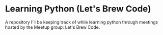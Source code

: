 # Learning Python (Let's Brew Code)

A repository I'll be keeping track of while learning python through meetings hosted by the Meetup group: Let's Brew Code.
